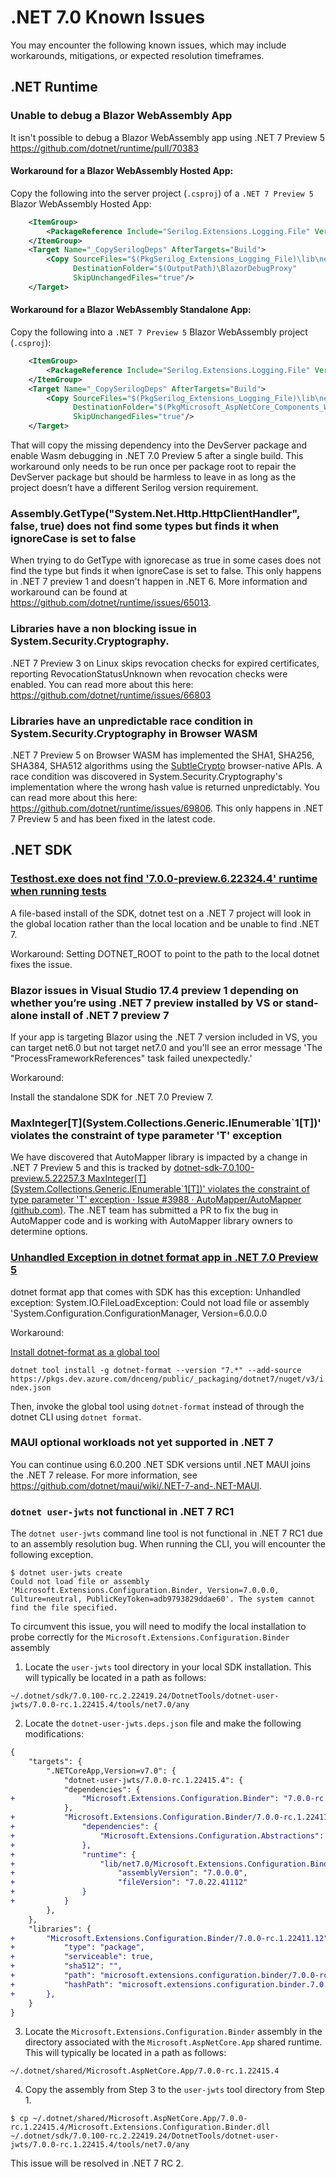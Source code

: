 # .NET 7.0 Known Issues

You may encounter the following known issues, which may include workarounds, mitigations, or expected resolution timeframes.

## .NET Runtime

### Unable to debug a Blazor WebAssembly App

It isn't possible to debug a Blazor WebAssembly app using .NET 7 Preview 5 https://github.com/dotnet/runtime/pull/70383

#### Workaround for a Blazor WebAssembly Hosted App:

Copy the following into the server project (`.csproj`) of a `.NET 7 Preview 5` Blazor WebAssembly Hosted App:

```xml
    <ItemGroup>
        <PackageReference Include="Serilog.Extensions.Logging.File" Version="2.0.0" ExcludeAssets="all" GeneratePathProperty="true"/>
    </ItemGroup>
    <Target Name="_CopySerilogDeps" AfterTargets="Build">
        <Copy SourceFiles="$(PkgSerilog_Extensions_Logging_File)\lib\netstandard2.0\Serilog.Extensions.Logging.File.dll"
              DestinationFolder="$(OutputPath)\BlazorDebugProxy"
              SkipUnchangedFiles="true"/>
    </Target>
```

#### Workaround for a Blazor WebAssembly Standalone App:

Copy the following into a `.NET 7 Preview 5` Blazor WebAssembly project (`.csproj`):

```xml
    <ItemGroup>
        <PackageReference Include="Serilog.Extensions.Logging.File" Version="2.0.0" ExcludeAssets="all" GeneratePathProperty="true"/>
    </ItemGroup>
    <Target Name="_CopySerilogDeps" AfterTargets="Build">
        <Copy SourceFiles="$(PkgSerilog_Extensions_Logging_File)\lib\netstandard2.0\Serilog.Extensions.Logging.File.dll"
              DestinationFolder="$(PkgMicrosoft_AspNetCore_Components_WebAssembly_DevServer)\tools\BlazorDebugProxy"
              SkipUnchangedFiles="true"/>
    </Target> 
```

That will copy the missing dependency into the DevServer package and enable Wasm debugging in .NET 7.0 Preview 5 after a single build. This workaround only needs to be run once per package root to repair the DevServer package but should be harmless to leave in as long as the project doesn’t have a different Serilog version requirement.

### Assembly.GetType("System.Net.Http.HttpClientHandler", false, true) does not find some types but finds it when ignoreCase is set to false

When trying to do GetType with ignorecase as true in some cases does not find the type but finds it when ignoreCase is set to false.
This only happens in .NET 7 preview 1 and doesn't happen in .NET 6.
More information and workaround can be found at https://github.com/dotnet/runtime/issues/65013.

### Libraries have a non blocking issue in System.Security.Cryptography.
.NET 7 Preview 3 on Linux skips revocation checks for expired certificates, reporting RevocationStatusUnknown when revocation checks were enabled. You can read more about this here: https://github.com/dotnet/runtime/issues/66803

### Libraries have an unpredictable race condition in System.Security.Cryptography in Browser WASM
.NET 7 Preview 5 on Browser WASM has implemented the SHA1, SHA256, SHA384, SHA512 algorithms using the [SubtleCrypto](https://developer.mozilla.org/en-US/docs/Web/API/SubtleCrypto) browser-native APIs. A race condition was discovered in System.Security.Cryptography's implementation where the wrong hash value is returned unpredictably. You can read more about this here: https://github.com/dotnet/runtime/issues/69806. This only happens in .NET 7 Preview 5 and has been fixed in the latest code.

## .NET SDK

### [Testhost.exe does not find '7.0.0-preview.6.22324.4' runtime when running tests](https://github.com/dotnet/sdk/issues/26462)
A file-based install of the SDK, dotnet test on a .NET 7 project will look in the global location rather than the local location and be unable to find .NET 7.

Workaround: Setting DOTNET_ROOT to point to the path to the local dotnet fixes the issue.

### Blazor issues in Visual Studio 17.4 preview 1 depending on whether you’re using .NET 7 preview installed by VS or stand-alone install of .NET 7 preview 7

If your app is targeting Blazor using the .NET 7 version included in VS, you can target net6.0 but not target net7.0 and you'll see an error message 'The "ProcessFrameworkReferences" task failed unexpectedly.'

Workaround:

Install the standalone SDK for .NET 7.0 Preview 7.

### MaxInteger[T]\(System.Collections.Generic.IEnumerable`1[T]\)' violates the constraint of type parameter 'T' exception

We have discovered that AutoMapper library is impacted by a change in .NET 7 Preview 5 and this is tracked by [dotnet-sdk-7.0.100-preview.5.22257.3 MaxInteger[T]\(System.Collections.Generic.IEnumerable`1[T]\)' violates the constraint of type parameter 'T' exception · Issue #3988 · AutoMapper/AutoMapper (github.com)](https://github.com/AutoMapper/AutoMapper/issues/3988). The .NET team has submitted a PR to fix the bug in AutoMapper code and is working with AutoMapper library owners to determine options.

### [Unhandled Exception in dotnet format app in .NET 7.0 Preview 5](https://github.com/dotnet/sdk/issues/25879)

dotnet format app that comes with SDK has this exception:
Unhandled exception: System.IO.FileLoadException: Could not load file or assembly 'System.Configuration.ConfigurationManager, Version=6.0.0.0

Workaround:

[Install dotnet-format as a global tool](https://github.com/dotnet/format#how-to-install-development-builds)

`dotnet tool install -g dotnet-format --version "7.*" --add-source https://pkgs.dev.azure.com/dnceng/public/_packaging/dotnet7/nuget/v3/index.json`

Then, invoke the global tool using `dotnet-format` instead of through the dotnet CLI using `dotnet format`.

### MAUI optional workloads not yet supported in .NET 7

You can continue using 6.0.200 .NET SDK versions until .NET MAUI joins the .NET 7 release. For more information, see https://github.com/dotnet/maui/wiki/.NET-7-and-.NET-MAUI.

### `dotnet user-jwts` not functional in .NET 7 RC1

The `dotnet user-jwts` command line tool is not functional in .NET 7 RC1 due to an assembly resolution bug.  When running the CLI, you will encounter the following exception.

```
$ dotnet user-jwts create 
Could not load file or assembly 'Microsoft.Extensions.Configuration.Binder, Version=7.0.0.0, Culture=neutral, PublicKeyToken=adb9793829ddae60'. The system cannot find the file specified.
```

To circumvent this issue, you will need to modify the local installation to probe correctly for the `Microsoft.Extensions.Configuration.Binder` assembly

1. Locate the `user-jwts` tool directory in your local SDK installation. This will typically be located in a path as follows:

```
~/.dotnet/sdk/7.0.100-rc.2.22419.24/DotnetTools/dotnet-user-jwts/7.0.0-rc.1.22415.4/tools/net7.0/any
```

2. Locate the `dotnet-user-jwts.deps.json` file and make the following modifications:

```diff
{
    "targets": {
        ".NETCoreApp,Version=v7.0": {
            "dotnet-user-jwts/7.0.0-rc.1.22415.4": {
            "dependencies": {
+               "Microsoft.Extensions.Configuration.Binder": "7.0.0-rc.1.22411.12"
            },
+           "Microsoft.Extensions.Configuration.Binder/7.0.0-rc.1.22411.12": {
+               "dependencies": {
+                   "Microsoft.Extensions.Configuration.Abstractions": "7.0.0-rc.1.22411.12"
+               },
+               "runtime": {
+                   "lib/net7.0/Microsoft.Extensions.Configuration.Binder.dll": {
+                       "assemblyVersion": "7.0.0.0",
+                       "fileVersion": "7.0.22.41112"
+               }
+           }
        },
    },
    "libraries": {
+       "Microsoft.Extensions.Configuration.Binder/7.0.0-rc.1.22411.12": {
+           "type": "package",
+           "serviceable": true,
+           "sha512": "",
+           "path": "microsoft.extensions.configuration.binder/7.0.0-rc.1.22411.12",
+           "hashPath": "microsoft.extensions.configuration.binder.7.0.0-rc.1.22411.12.nupkg.sha512"
+       },
    }
}
```

3. Locate the `Microsoft.Extensions.Configuration.Binder` assembly in the directory associated with the `Microsoft.AspNetCore.App` shared runtime. This will typically be located in a path as follows:

```
~/.dotnet/shared/Microsoft.AspNetCore.App/7.0.0-rc.1.22415.4
```

4. Copy the assembly from Step 3 to the `user-jwts` tool directory from Step 1.

```
$ cp ~/.dotnet/shared/Microsoft.AspNetCore.App/7.0.0-rc.1.22415.4/Microsoft.Extensions.Configuration.Binder.dll 
~/.dotnet/sdk/7.0.100-rc.2.22419.24/DotnetTools/dotnet-user-jwts/7.0.0-rc.1.22415.4/tools/net7.0/any
```

This issue will be resolved in .NET 7 RC 2.
